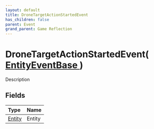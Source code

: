 ```yaml
---
layout: default
title: DroneTargetActionStartedEvent
has_children: false
parent: Event
grand_parent: Game Reflection
---
```

# DroneTargetActionStartedEvent( [ EntityEventBase ](/docs/game-reflection/events/entity_event_base) )
Description 

## Fields

| Type | Name |
|:-------------|:--------------|
| [Entity](/docs/game-reflection/classes/entity) | Entity |

